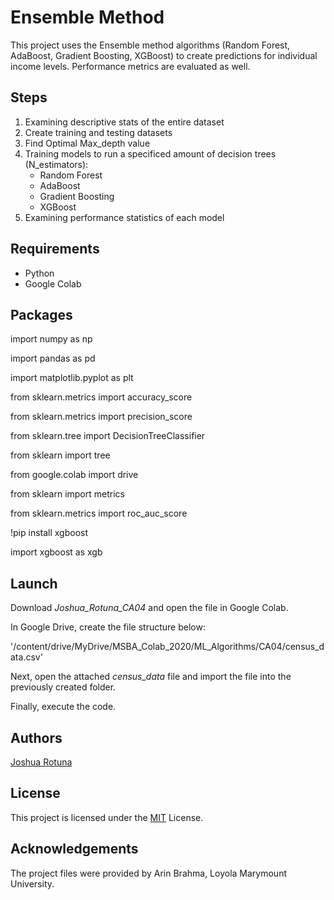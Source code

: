 # Ensemble Method
This project uses the Ensemble method algorithms (Random Forest, AdaBoost, Gradient Boosting, XGBoost) to create predictions for individual income levels. Performance metrics are evaluated as well.

## Steps
 1. Examining descriptive stats of the entire dataset
 2. Create training and testing datasets
 3. Find Optimal Max_depth value
 4. Training models to run a specificed amount of decision trees (N_estimators):
	 - Random Forest
	 - AdaBoost
	 - Gradient Boosting 
	 - XGBoost
5. Examining performance statistics of each model

## Requirements

* Python
* Google Colab

## Packages 
import numpy as np

import pandas as pd

import matplotlib.pyplot as plt

from sklearn.metrics import accuracy_score

from sklearn.metrics import precision_score

from sklearn.tree import DecisionTreeClassifier

from sklearn import tree

from google.colab import drive

from sklearn import metrics

from sklearn.metrics import roc_auc_score

!pip install xgboost

import xgboost as xgb
## Launch

Download *Joshua_Rotuna_CA04* and open the file in Google Colab.

In Google Drive, create the file structure below:

'/content/drive/MyDrive/MSBA_Colab_2020/ML_Algorithms/CA04/census_data.csv'

Next, open the attached *census_data* file and import the file into the previously created folder. 

Finally, execute the code.

## Authors

[Joshua Rotuna](https://github.com/joshrotuna)

## License

This project is licensed under the  [MIT](https://choosealicense.com/licenses/mit/)  License.

## Acknowledgements

The project files were provided by Arin Brahma, Loyola Marymount University.
